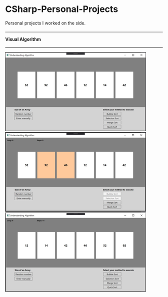 # CSharp-Personal-Projects
Personal projects I worked on the side.
<h4><hr>Visual Algorithm</hr></h4>
<hr>
<div><img src="Visual%20Algorithm/visual_Algorithm.JPG" width="450">	&nbsp;<img src="Visual%20Algorithm/visual_Algorithm2.JPG" width="450"></div>
<div><img src="Visual%20Algorithm/visual_Algorithm3.JPG" width="450"></div>
